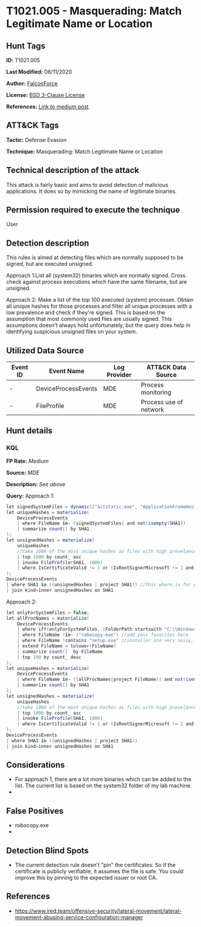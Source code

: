 # T1021.005 - Masquerading: Match Legitimate Name or Location
## Hunt Tags
**ID:** T1021.005

**Last Modified:** 06/11/2020

**Author:** [FalconForce](https://falconforce.nl/)

**License:** [BSD 3-Clause License](https://github.com/FalconForceTeam/FalconFriday/blob/master/LICENSE)

**References:** [Link to medium post](https://medium.com/falconforce/falconfriday-dll-hijacking-suspicious-unsigned-files-0xff06-7b2c2a9dcae6?source=friends_link&sk=5807977fd38f01b5fa8e06e5c4d5b059)

## ATT&CK Tags
**Tactic:** Defense Evasion

**Technique:** Masquerading: Match Legitimate Name or Location

## Technical description of the attack
This attack is fairly basic and aims to avoid detection of malicious applications. It does so by mimicking the name of legitimate binaries. 

## Permission required to execute the technique
User
## Detection description
This rules is aimed at detecting files which are normally supposed to be signed, but are executed unsigned.

Approach 1:List all (system32) binaries which are normally signed. Cross check against process executions which have the same filename, but are unsigned.

Approach 2: Make a list of the top 100 executed (system) processes. Obtain all unique hashes for those processes and filter all unique processes with a low prevalence and check if they're signed. This is based on the assumption that most commonly used files are usually signed. This assumptions doesn't always hold unfortunately, but the query does help in identifying suspicious unsigned files on your system. 

## Utilized Data Source
| Event ID | Event Name | Log Provider | ATT&CK Data Source |
|---------|---------|----------|---------|
| - | DeviceProcessEvents | MDE | Process monitoring |
| - | FileProfile | MDE | Process use of network |

## Hunt details
### KQL

**FP Rate:** *Medium*

**Source:** *MDE*

**Description:** *See above*

**Query:**
Approach 1:
```C#
let signedSystemFiles = dynamic(["aitstatic.exe", "ApplicationFrameHost.exe", "ApplyTrustOffline.exe", "AppVClient.exe", "AppVDllSurrogate.exe", "AppVNice.exe", "AppVShNotify.exe", "audiodg.exe", "AuthHost.exe", "backgroundTaskHost.exe", "bcdedit.exe", "bdeunlock.exe", "BioIso.exe", "bootsect.exe", "browser_broker.exe", "CameraSettingsUIHost.exe", "CastSrv.exe", "CExecSvc.exe", "changepk.exe", "ClipRenew.exe", "ClipUp.exe", "CloudExperienceHostBroker.exe", "CloudNotifications.exe", "cmdiag.exe", "CompatTelRunner.exe", "consent.exe", "convertvhd.exe", "CredentialEnrollmentManager.exe", "CredentialUIBroker.exe", "csrss.exe", "DataExchangeHost.exe", "DeviceCensus.exe", "Dism.exe", "DisplaySwitch.exe", "dllhost.exe", "DTUHandler.exe", "easinvoker.exe", "ErgonomicKBNotificationService.exe", "fontdrvhost.exe", "FsIso.exe", "fsutil.exe", "GenValObj.exe", "hcsdiag.exe", "hvax64.exe", "hvc.exe", "hvix64.exe", "hvsievaluator.exe", "hvsimgr.exe", "hvsirdpclient.exe", "hvsirpcd.exe", "HvsiSettingsWorker.exe", "iotstartup.exe", "LicensingUI.exe", "LockAppHost.exe", "LockScreenContentServer.exe", "LsaIso.exe", "lsass.exe", "mavinject.exe", "mfpmp.exe", "MRT.exe", "MusNotifyIcon.exe", "NDKPing.exe", "NgcIso.exe", "nmbind.exe", "nmscrub.exe", "ntoskrnl.exe", "nvspinfo.exe", "OpenWith.exe", "PasswordOnWakeSettingFlyout.exe", "phoneactivate.exe", "PickerHost.exe", "PktMon.exe", "ProximityUxHost.exe", "prproc.exe", "ResetEngine.exe", "RuntimeBroker.exe", "ScriptRunner.exe", "securekernel.exe", "SecurityHealthHost.exe", "SecurityHealthService.exe", "services.exe", "sessionmsg.exe", "SettingSyncHost.exe", "SgrmBroker.exe", "SgrmLpac.exe", "SIHClient.exe", "SlideToShutDown.exe", "smss.exe", "SndVol.exe", "spaceman.exe", "sppsvc.exe", "svchost.exe", "SyncAppvPublishingServer.exe", "SysResetErr.exe", "systemreset.exe", "SystemSettingsAdminFlows.exe", "SystemSettingsBroker.exe", "SystemSettingsRemoveDevice.exe", "taskhostw.exe", "Taskmgr.exe", "tcblaunch.exe", "ttdinject.exe", "tttracer.exe", "ucsvc.exe", "upfc.exe", "UserAccountBroker.exe", "verifier.exe", "vmcompute.exe", "VmComputeAgent.exe", "vmms.exe", "vmplatformca.exe", "vmsp.exe", "vmwp.exe", "wcsetupagent.exe", "WerFault.exe", "WerFaultSecure.exe", "wermgr.exe", "wifitask.exe", "wimserv.exe", "wininit.exe", "winload.exe", "winresume.exe", "wkspbroker.exe", "wlrmdr.exe", "WpcMon.exe", "wuauclt.exe", "WUDFCompanionHost.exe", "WWAHost.exe", "AdtAgent.exe", "appverif.exe", "iaStorAfsNative.exe", "iaStorAfsService.exe", "MCU.exe", "microsoft.windows.softwarelogo.showdesktop.exe", "MpSigStub.exe", "RtkAudUService64.exe", "TsWpfWrp.exe"]);
let uniqueHashes = materialize(
    DeviceProcessEvents 
    | where FileName in~ (signedSystemFiles) and not(isempty(SHA1))
    | summarize count() by SHA1
);
let unsignedHashes = materialize(
    uniqueHashes
    //take 1000 of the most unique hashes as files with high prevelance are very likely to be legitly signed
    | top 1000 by count_ asc 
    | invoke FileProfile(SHA1, 1000)
    | where IsCertificateValid != 1 or (IsRootSignerMicrosoft != 1 and GlobalPrevalence < 200)
);
DeviceProcessEvents
| where SHA1 in ((unsignedHashes | project SHA1)) //this where is for performance improvement.
| join kind=inner unsignedHashes on SHA1
```


Approach 2:
```C#
let onlyForSystemFiles = false;
let allProcNames = materialize(
    DeviceProcessEvents
    | where iff(onlyForSystemFiles, (FolderPath startswith "C:\\Windows\\system32\\" or FolderPath startswith "C:\\windows\\syswow64"), true)
    | where FileName !in~ ("robocopy.exe") //add your favorites here
    | where FileName !contains "setup.exe" //installer are very noisy, we're getting rid of them. Tune to your flavor.
    | extend FileName = tolower(FileName)
    | summarize count()  by FileName
    | top 100 by count_ desc
);
let uniqueHashes = materialize(
    DeviceProcessEvents 
    | where FileName in~ ((allProcNames|project FileName)) and not(isempty(SHA1))
    | summarize count() by SHA1
);
let unsignedHashes = materialize(
    uniqueHashes
    //take 1000 of the most unique hashes as files with high prevelance are very likely to be legitly signed
    | top 1000 by count_ asc 
    | invoke FileProfile(SHA1, 1000)
    | where IsCertificateValid != 1 or (IsRootSignerMicrosoft != 1 and GlobalPrevalence < 200)
);
DeviceProcessEvents
| where SHA1 in ((unsignedHashes | project SHA1))
| join kind=inner unsignedHashes on SHA1
```

## Considerations
* For approach 1, there are a lot more binaries which can be added to the list. The current list is based on the system32 folder of my lab machine. 
* 

## False Positives
*  robocopy.exe
*  
  

## Detection Blind Spots
* The current detection rule doesn't "pin" the certificates. So if the certificate is publicly verifiable, it assumes the file is safe. You could improve this by pinning to the expected issuer or root CA. 


## References
*  https://www.ired.team/offensive-security/lateral-movement/lateral-movement-abusing-service-configuration-manager
